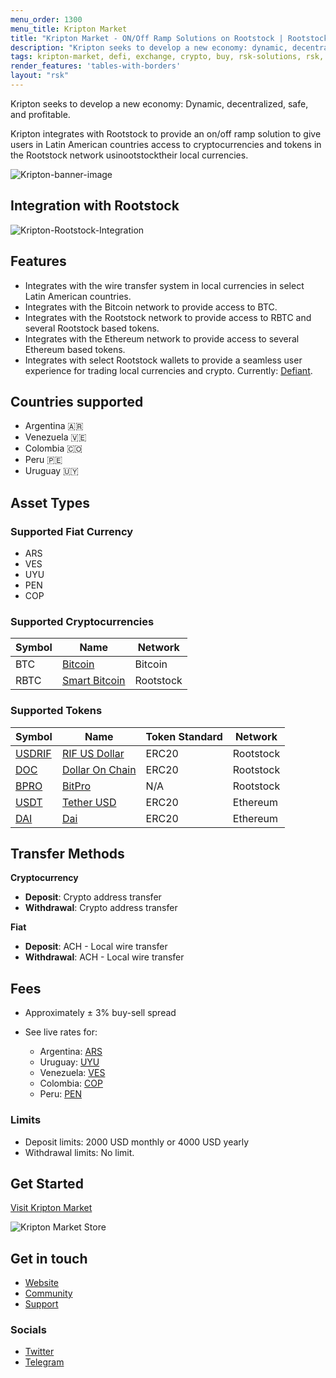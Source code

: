 ```yaml
---
menu_order: 1300
menu_title: Kripton Market
title: "Kripton Market - ON/Off Ramp Solutions on Rootstock | Rootstock (RSK)"
description: "Kripton seeks to develop a new economy: dynamic, decentralized, safe and profitable."
tags: kripton-market, defi, exchange, crypto, buy, rsk-solutions, rsk, on-ramp, off-ramp, rootstock
render_features: 'tables-with-borders'
layout: "rsk"
---
```

Kripton seeks to develop a new economy: Dynamic, decentralized, safe, and profitable.

Kripton integrates with Rootstock to provide an on/off ramp solution to give users in Latin American countries access to cryptocurrencies and tokens in the Rootstock network usinootstocktheir local currencies.

![Kripton-banner-image](/assets/img/solutions/kriptonmarket/kripton-banner.jpg)


## Integration with Rootstock

![Kripton-Rootstock-Integration](/assets/img/solutions/kriptonmarket/integration-diagram.jpg)

## Features

- Integrates with the wire transfer system in local currencies in select Latin American countries.
- Integrates with the Bitcoin network to provide access to BTC.
- Integrates with the Rootstock network to provide access to RBTC and several Rootstock based tokens.
- Integrates with the Ethereum network to provide access to several Ethereum based tokens.
- Integrates with select Rootstock wallets to provide a seamless user experience for trading local currencies and crypto. Currently: [Defiant](/solutions/defiant/).

## Countries supported

- Argentina 🇦🇷
- Venezuela 🇻🇪
- Colombia 🇨🇴
- Peru 🇵🇪
- Uruguay 🇺🇾

## Asset Types

### Supported Fiat Currency

- ARS
- VES
- UYU
- PEN
- COP

### Supported Cryptocurrencies

| Symbol | Name                                    | Network   |
| ------ | --------------------------------------- | --------- |
| BTC    | [Bitcoin](https://bitcoin.org/bitcoin.pdf) | Bitcoin   |
| RBTC   | [Smart Bitcoin](/rsk/rbtc/)                | Rootstock |

### Supported Tokens

| Symbol                                                                                | Name                                                             | Token Standard | Network   |
| ------------------------------------------------------------------------------------- | ---------------------------------------------------------------- | -------------- | --------- |
| [USDRIF](https://explorer.rootstock.io/address/0x2d919f19d4892381d58edebeca66d5642cef1a1f) | [RIF US Dollar](https://rifonchain.com/)                      | ERC20          | Rootstock |
| [DOC](https://explorer.rootstock.io/address/0x809c4db849948bfa6cb84501e5a7b5c9da8fc555)  | [Dollar On Chain](https://moneyonchain.com/doc-bitcoin-stablecoin/) | ERC20          | Rootstock |
| [BPRO](https://explorer.rootstock.io/address/0x440cd83c160de5c96ddb20246815ea44c7abbca8) | [BitPro](https://moneyonchain.com/bpro-income-for-bitcoin-holders/) | N/A            | Rootstock |
| [USDT](https://etherscan.io/token/0xdac17f958d2ee523a2206206994597c13d831ec7)            | [Tether USD](https://tether.to/)                                    | ERC20          | Ethereum  |
| [DAI](https://etherscan.io/token/0x6b175474e89094c44da98b954eedeac495271d0f)             | [Dai](https://makerdao.com/)                                        | ERC20          | Ethereum  |

## Transfer Methods

**Cryptocurrency**

- **Deposit**: Crypto address transfer
- **Withdrawal**: Crypto address transfer

**Fiat**

- **Deposit**: ACH - Local wire transfer
- **Withdrawal**: ACH - Local wire transfer

## Fees

- Approximately ± 3% buy-sell spread
- See live rates for:

  - Argentina: [ARS](https://kriptonmarket.com/cotizacion?currency=ars)
  - Uruguay: [UYU](https://kriptonmarket.com/cotizacion?currency=uyu)
  - Venezuela: [VES](https://kriptonmarket.com/cotizacion?currency=bs)
  - Colombia: [COP](https://kriptonmarket.com/cotizacion?currency=col)
  - Peru: [PEN](https://kriptonmarket.com/cotizacion?currency=pen)

### Limits

- Deposit limits: 2000 USD monthly or 4000 USD yearly
- Withdrawal limits: No limit.

## Get Started

[Visit Kripton Market](https://kriptonmarket.com/)

![Kripton Market Store](/assets/img/solutions/kriptonmarket/kripto-store-logo.png)

## Get in touch

- [Website](https://kriptonmarket.com/)
- [Community](https://t.me/kriptonmarket)
- [Support](mailto:info@kriptonmarket.com)

### Socials

- [Twitter](https://twitter.com/Kriptonmarket)
- [Telegram](https://t.me/kriptonmarket)


